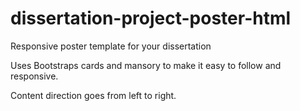 # dissertation-project-poster-html
Responsive poster template for your dissertation


Uses Bootstraps cards and mansory to make it easy to follow and responsive.

Content direction goes from left to right.
